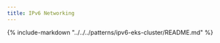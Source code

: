 ```yaml
---
title: IPv6 Networking
---
```


{%
   include-markdown "../../../patterns/ipv6-eks-cluster/README.md"
%}
